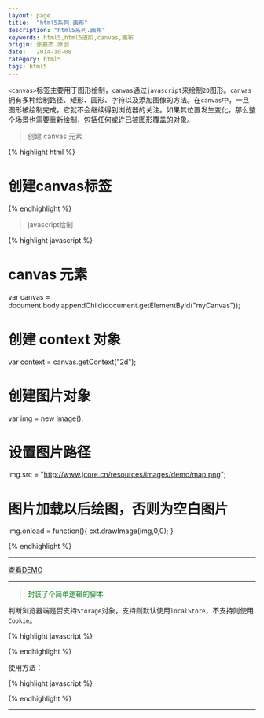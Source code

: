 ```yaml
---
layout: page
title:  "html5系列.画布"
description: "html5系列.画布"
keywords: html5,html5进阶,canvas,画布
origin: 张嘉杰.原创
date:   2014-10-08
category: html5
tags: html5
---
```

`<canvas>`标签主要用于图形绘制，`canvas`通过`javascript`来绘制`2D`图形。`canvas`拥有多种绘制路径、矩形、圆形、字符以及添加图像的方法。在`canvas`中，一旦图形被绘制完成，它就不会继续得到浏览器的关注。如果其位置发生变化，那么整个场景也需要重新绘制，包括任何或许已被图形覆盖的对象。
<!--more-->

> 创建 canvas 元素

{% highlight html %}

# 创建canvas标签
<canvas id="myCanvas" width="200" height="200"></canvas>

{% endhighlight %}

> javascript绘制

{% highlight javascript %}

# canvas 元素
var canvas = document.body.appendChild(document.getElementById("myCanvas"));

# 创建 context 对象
var context = canvas.getContext("2d");

# 创建图片对象
var img = new Image();

# 设置图片路径
img.src = "http://www.jcore.cn/resources/images/demo/map.png";

# 图片加载以后绘图，否则为空白图片
img.onload = function(){
	cxt.drawImage(img,0,0);
}

{% endhighlight %}

-----------------------

<a class="btn btn-primary btn-sm" href="/resources/demo{{ page.url}}.html" target="_blank">查看DEMO</a>   

-----------------------

> <font color="# fa8072">封装了个简单逻辑的脚本</font>

判断浏览器端是否支持`Storage`对象，支持则默认使用`localStore`，不支持则使用`Cookie`。  

{% highlight javascript %}



{% endhighlight %}

使用方法：

{% highlight javascript %}


	
{% endhighlight %}

-----------------------
